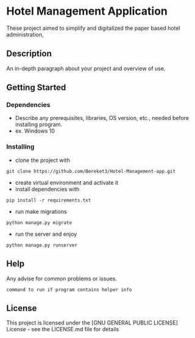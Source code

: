 # Hotel Management Application

These project aimed to simplify and digitalized the paper based hotel administration,

## Description

An in-depth paragraph about your project and overview of use.

## Getting Started

### Dependencies

* Describe any prerequisites, libraries, OS version, etc., needed before installing program.
* ex. Windows 10

### Installing

* clone the project with
```
git clone https://github.com/Bereket3/Hotel-Management-app.git
```
* create virtual environment and activate it 
* install dependencies with
```
pip install -r requirements.txt
```
* run make migrations
```
python manage.py migrate
```
* run the server and enjoy
```
python manage.py runserver
```

## Help

Any advise for common problems or issues.
```
command to run if program contains helper info
```

<!--## Authors-->
<!---->
<!--Contributors names and contact info-->
<!---->
<!--ex. Dominique Pizzie  -->
<!--ex. [@DomPizzie](https://twitter.com/dompizzie)-->
<!---->
<!-- ## Version History -->
<!---->
<!-- * 0.2 -->
<!--     * Various bug fixes and optimizations -->
<!--     * See [commit change]() or See [release history]() -->
<!-- * 0.1 -->
<!--     * Initial Release -->

## License

This project is licensed under the [GNU GENERAL PUBLIC LICENSE] License - see the LICENSE.md file for details

<!--## Acknowledgments-->
<!---->
<!--Inspiration, code snippets, etc.-->
<!--* [awesome-readme](https://github.com/matiassingers/awesome-readme)-->
<!--* [PurpleBooth](https://gist.github.com/PurpleBooth/109311bb0361f32d87a2)-->
<!--* [dbader](https://github.com/dbader/readme-template)-->
<!--* [zenorocha](https://gist.github.com/zenorocha/4526327)-->
<!--* [fvcproductions](https://gist.github.com/fvcproductions/1bfc2d4aecb01a834b46)-->
